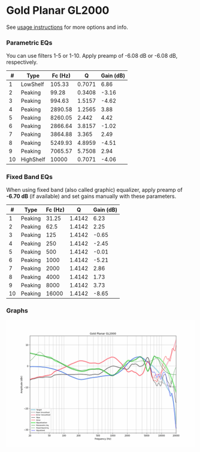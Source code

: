 # Gold Planar GL2000
See [usage instructions](https://github.com/jaakkopasanen/AutoEq#usage) for more options and info.

### Parametric EQs
You can use filters 1-5 or 1-10. Apply preamp of -6.08 dB or -6.08 dB, respectively.

|   # | Type      |   Fc (Hz) |      Q |   Gain (dB) |
|-----|-----------|-----------|--------|-------------|
|   1 | LowShelf  |    105.33 | 0.7071 |        6.86 |
|   2 | Peaking   |     99.28 | 0.3408 |       -3.16 |
|   3 | Peaking   |    994.63 | 1.5157 |       -4.62 |
|   4 | Peaking   |   2890.58 | 1.2565 |        3.88 |
|   5 | Peaking   |   8260.05 | 2.442  |        4.42 |
|   6 | Peaking   |   2866.64 | 3.8157 |       -1.02 |
|   7 | Peaking   |   3864.88 | 3.365  |        2.49 |
|   8 | Peaking   |   5249.93 | 4.8959 |       -4.51 |
|   9 | Peaking   |   7065.57 | 5.7508 |        2.94 |
|  10 | HighShelf |  10000    | 0.7071 |       -4.06 |

### Fixed Band EQs
When using fixed band (also called graphic) equalizer, apply preamp of **-6.70 dB** (if available) and set gains manually with these parameters.

|   # | Type    |   Fc (Hz) |      Q |   Gain (dB) |
|-----|---------|-----------|--------|-------------|
|   1 | Peaking |     31.25 | 1.4142 |        6.23 |
|   2 | Peaking |     62.5  | 1.4142 |        2.25 |
|   3 | Peaking |    125    | 1.4142 |       -0.65 |
|   4 | Peaking |    250    | 1.4142 |       -2.45 |
|   5 | Peaking |    500    | 1.4142 |       -0.01 |
|   6 | Peaking |   1000    | 1.4142 |       -5.21 |
|   7 | Peaking |   2000    | 1.4142 |        2.86 |
|   8 | Peaking |   4000    | 1.4142 |        1.73 |
|   9 | Peaking |   8000    | 1.4142 |        3.73 |
|  10 | Peaking |  16000    | 1.4142 |       -8.65 |

### Graphs
![](./Gold%20Planar%20GL2000.png)
